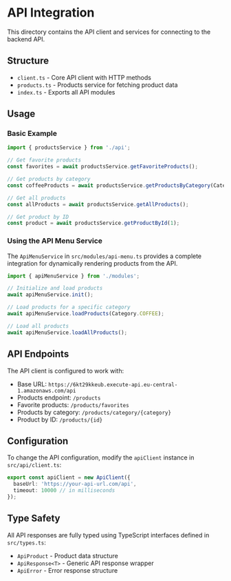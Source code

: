 # API Integration

This directory contains the API client and services for connecting to the backend API.

## Structure

- `client.ts` - Core API client with HTTP methods
- `products.ts` - Products service for fetching product data
- `index.ts` - Exports all API modules

## Usage

### Basic Example

```typescript
import { productsService } from './api';

// Get favorite products
const favorites = await productsService.getFavoriteProducts();

// Get products by category
const coffeeProducts = await productsService.getProductsByCategory(Category.COFFEE);

// Get all products
const allProducts = await productsService.getAllProducts();

// Get product by ID
const product = await productsService.getProductById(1);
```

### Using the API Menu Service

The `ApiMenuService` in `src/modules/api-menu.ts` provides a complete integration for dynamically rendering products from the API.

```typescript
import { apiMenuService } from './modules';

// Initialize and load products
await apiMenuService.init();

// Load products for a specific category
await apiMenuService.loadProducts(Category.COFFEE);

// Load all products
await apiMenuService.loadAllProducts();
```

## API Endpoints

The API client is configured to work with:
- Base URL: `https://6kt29kkeub.execute-api.eu-central-1.amazonaws.com/api`
- Products endpoint: `/products`
- Favorite products: `/products/favorites`
- Products by category: `/products/category/{category}`
- Product by ID: `/products/{id}`

## Configuration

To change the API configuration, modify the `apiClient` instance in `src/api/client.ts`:

```typescript
export const apiClient = new ApiClient({
  baseUrl: 'https://your-api-url.com/api',
  timeout: 10000 // in milliseconds
});
```

## Type Safety

All API responses are fully typed using TypeScript interfaces defined in `src/types.ts`:
- `ApiProduct` - Product data structure
- `ApiResponse<T>` - Generic API response wrapper
- `ApiError` - Error response structure

